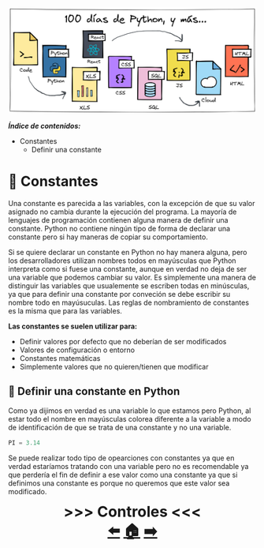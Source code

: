 ![](../../images/Cover%20Main%20Page.png)

***Índice de contenidos:***
* Constantes
  * Definir una constante

# 🧮 **Constantes**

Una constante es parecida a las variables, con la excepción de que su valor asignado no cambia durante la ejecución del programa. La mayoría de lenguajes de programación contienen alguna manera de definir una constante. Python no contiene ningún tipo de forma de declarar una constante pero si hay maneras de copiar su comportamiento.

Si se quiere declarar un constante en Python no hay manera alguna, pero los desarrolladores utilizan nombres todos en mayúsculas que Python interpreta como si fuese una constante, aunque en verdad no deja de ser una variable que podemos cambiar su valor. Es simplemente una manera de distinguir las variables que usualemente se escriben todas en minúsculas, ya que para definir una constante por conveción se debe escribir su nombre todo en mayúsuculas. Las reglas de nombramiento de constantes es la misma que para las variables.

**Las constantes se suelen utilizar para:**
* Definir valores por defecto que no deberían de ser modificados
* Valores de configuración o entorno
* Constantes matemáticas
* Simplemente valores que no quieren/tienen que modificar

## 💫 Definir una constante en Python

Como ya dijimos en verdad es una variable lo que estamos pero Python, al estar todo el nombre en mayúsculas colorea diferente a la variable a modo de identificación de que se trata de una constante y no una variable. 

```python
PI = 3.14
```
Se puede realizar todo tipo de opearciones con constantes ya que en verdad estaríamos tratando con una variable pero no es recomendable ya que perdería el fin de definir a ese valor como una constante ya que si definimos una constante es porque no queremos que este valor sea modificado.

<center style="font-size: 30px"> <b>>>> Controles <<< </b></center>

<center style="font-size: 30px"> <b><a href="https://github.com/AntuBoccalandro/100-Days-of-Python-and-more/tree/master/Semana_01/Día_001/05_Variables.md">⬅️</a> <a href="https://github.com/AntuBoccalandro/100-Days-of-Python-and-more">🏠</a> <a href="https://github.com/AntuBoccalandro/100-Days-of-Python-and-more/tree/master/Semana_01/Día_001/06_Constantes.md">➡️</a></b></center>
